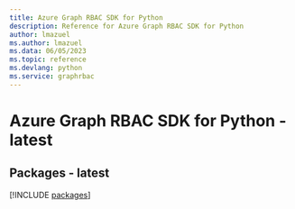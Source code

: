 ```yaml
---
title: Azure Graph RBAC SDK for Python
description: Reference for Azure Graph RBAC SDK for Python
author: lmazuel
ms.author: lmazuel
ms.data: 06/05/2023
ms.topic: reference
ms.devlang: python
ms.service: graphrbac
---
```

# Azure Graph RBAC SDK for Python - latest
## Packages - latest
[!INCLUDE [packages](graph-rbac-index.md)]